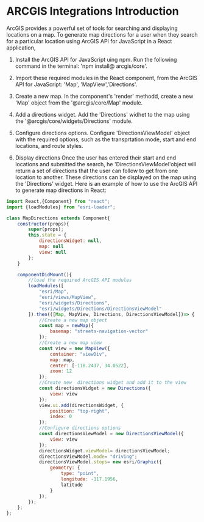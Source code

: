 # ARCGIS Integrations Introduction

ArcGIS provides a powerful set of tools for searching and displaying locations on a map.
 To generate map directions for a user when they search for a particular location using ArcGIS API for JavaScript in a React application,

1. Install the ArcGIS API for JavaScript uing npm.
        Run the following command in the terminal:
        'npm install@ arcgis/core'.

2. Import these required modules in the React component, from the ArcGIS API for JavaScript: 'Map', 'MapView','Directions'.

3. Create a new map.
        In the component's 'render' methodd, create a new 'Map' object from the '@arcgis/core/Map' module.

4. Add a directions widget. Add the 'Directions' widhet to the map using the '@arcgis/core/widgets/Directions' module.

5. Configure directions options.
       Configure 'DirectionsViewModel' object with the required options, such as the transprtation mode, start and end locations, and route styles.

6. Display directions
        Once the user has entered their start and end locations and submitted the search, he 'DirectionsViewModel'object will
        return a set of directions that the user can follow to get from one location to another. These directions can be displayed
        on the map using the 'Directions' widget.
Here is an example of how to use the ArcGIS API to generate map directions in React:

```javascript
import React,{Component} from "react";
import {loadModules} from "esri-loader";

class MapDirections extends Component{
    constructor(props){
        super(props);
        this.state = {
            directionsWidget: null,
            map: null
            view: null
        };
    }

    componentDidMount(){
        //load the required ArcGIS API modules
        loadModules([
            "esri/Map",
            "esri/views/MapView",
            "esri/widgets/Directions",
            "esri/widgets/Directions/DirectionsViewModel"
        ]).then(([Map, MapView, Directions, DirectionsViewModel])=> {
            //Create a new map object
            const map = newMap({
                basemap: "streets-navigation-vector"
            });
            //Create a new map view
            const view = new MapView({
                container: "viewDiv",
                map: map,
                center: [-118.2437, 34.0522],
                zoom: 12
            });
            //Create new  directions widget and add it to the view
            const directionsWidget = new Directions({
                view: view
            });
            view.ui.add(directionsWidget, {
                position: "top-right",
                index: 0
            });
            //Configure directions options
            const directionsViewModel = new DirectionsViewModel({
                view: view
            });
            directionsWidget.viewModel= directionsViewModel;
            directionsViewModel.mode= "driving";
            directionsViewModel.stops= new esri/Graphic({
                geometry: {
                    type: "point",
                    longitude: -117.1956,
                    latitude
                }
            });
        });
    };
};
